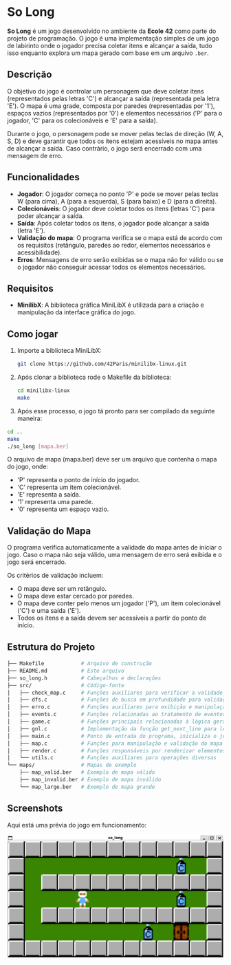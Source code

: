 # So Long

**So Long** é um jogo desenvolvido no ambiente da **Ecole 42** como parte do projeto de programação. O jogo é uma implementação simples de um jogo de labirinto onde o jogador precisa coletar itens e alcançar a saída, tudo isso enquanto explora um mapa gerado com base em um arquivo `.ber`.

## Descrição

O objetivo do jogo é controlar um personagem que deve coletar itens (representados pelas letras 'C') e alcançar a saída (representada pela letra 'E'). O mapa é uma grade, composta por paredes (representadas por '1'), espaços vazios (representados por '0') e elementos necessários ('P' para o jogador, 'C' para os colecionáveis e 'E' para a saída).

Durante o jogo, o personagem pode se mover pelas teclas de direção (W, A, S, D) e deve garantir que todos os itens estejam acessíveis no mapa antes de alcançar a saída. Caso contrário, o jogo será encerrado com uma mensagem de erro.

## Funcionalidades

- **Jogador**: O jogador começa no ponto 'P' e pode se mover pelas teclas W (para cima), A (para a esquerda), S (para baixo) e D (para a direita).
- **Colecionáveis**: O jogador deve coletar todos os itens (letras 'C') para poder alcançar a saída.
- **Saída**: Após coletar todos os itens, o jogador pode alcançar a saída (letra 'E').
- **Validação do mapa**: O programa verifica se o mapa está de acordo com os requisitos (retângulo, paredes ao redor, elementos necessários e acessibilidade).
- **Erros**: Mensagens de erro serão exibidas se o mapa não for válido ou se o jogador não conseguir acessar todos os elementos necessários.

## Requisitos

- **MinilibX**: A biblioteca gráfica MiniLibX é utilizada para a criação e manipulação da interface gráfica do jogo.

## Como jogar

1. Importe a biblioteca MiniLibX:

   ```bash
   git clone https://github.com/42Paris/minilibx-linux.git
2. Após clonar a biblioteca rode o Makefile da biblioteca:

   ```bash
   cd minilibx-linux
   make
3. Após esse processo, o jogo tá pronto para ser compilado da seguinte maneira:
```bash
cd ..
make
./so_long [mapa.ber]

```
O arquivo de mapa (mapa.ber) deve ser um arquivo que contenha o mapa do jogo, onde:

- 'P' representa o ponto de início do jogador.
- 'C' representa um item colecionável.
- 'E' representa a saída.
- '1' representa uma parede.
- '0' representa um espaço vazio.

## Validação do Mapa

O programa verifica automaticamente a validade do mapa antes de iniciar o jogo. Caso o mapa não seja válido, uma mensagem de erro será exibida e o jogo será encerrado.

Os critérios de validação incluem:
- O mapa deve ser um retângulo.
- O mapa deve estar cercado por paredes.
- O mapa deve conter pelo menos um jogador ('P'), um item colecionável ('C') e uma saída ('E').
- Todos os itens e a saída devem ser acessíveis a partir do ponto de início.

## Estrutura do Projeto

```bash
├── Makefile            # Arquivo de construção
├── README.md           # Este arquivo
├── so_long.h           # Cabeçalhos e declarações
├── src/                # Código-fonte
│   ├── check_map.c     # Funções auxiliares para verificar a validade do mapa e suas condições iniciais
│   ├── dfs.c           # Funções de busca em profundidade para validação do mapa
│   ├── erro.c          # Funções auxiliares para exibição e manipulação de mensagens de erro
│   ├── events.c        # Funções relacionadas ao tratamento de eventos no jogo (movimentos, interações)
│   ├── game.c          # Funções principais relacionadas à lógica geral do jogo
│   ├── gnl.c           # Implementação da função get_next_line para leitura de arquivos
│   ├── main.c          # Ponto de entrada do programa, inicializa o jogo e organiza os componentes
│   ├── map.c           # Funções para manipulação e validação do mapa do jogo
│   ├── render.c        # Funções responsáveis por renderizar elementos gráficos na tela
│   └── utils.c         # Funções auxiliares para operações diversas
└── maps/               # Mapas de exemplo
    ├── map_valid.ber   # Exemplo de mapa válido
    ├── map_invalid.ber # Exemplo de mapa inválido
    └── map_large.ber   # Exemplo de mapa grande
```

## Screenshots

Aqui está uma prévia do jogo em funcionamento:

![Tela inicial do jogo](textures/tela_inicial.png)
